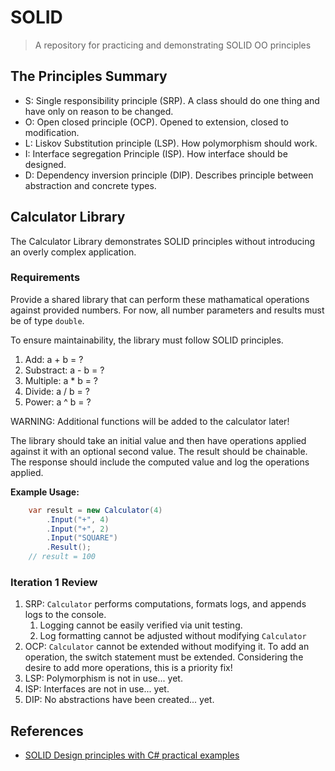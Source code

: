 # SOLID

> A repository for practicing and demonstrating SOLID OO principles


## The Principles Summary

* S: Single responsibility principle (SRP). A class should do one thing and have only on reason to be changed.
* O: Open closed principle (OCP). Opened to extension, closed to modification.
* L: Liskov Substitution principle (LSP). How polymorphism should work.
* I: Interface segregation Principle (ISP). How interface should be designed.
* D: Dependency inversion principle (DIP). Describes principle between abstraction and concrete types.

## Calculator Library

The Calculator Library demonstrates SOLID principles without introducing an overly complex 
application.

### Requirements

Provide a shared library that can perform these mathamatical operations against provided numbers.
For now, all number parameters and results must be of type `double`. 

To ensure maintainability, the library must follow
SOLID principles.  

1. Add: a + b = ?
2. Substract: a - b = ?
3. Multiple: a * b = ?
4. Divide: a / b = ?
5. Power: a ^ b = ?

WARNING: Additional functions will be added to the calculator later!

The library should take an initial value and then have operations applied against it
with an optional second value. The result should be chainable.  The response should include the 
computed value and log the operations applied.

**Example Usage:**

```csharp
    var result = new Calculator(4)
        .Input("+", 4)
        .Input("+", 2)
        .Input("SQUARE")
        .Result();
    // result = 100
```

### Iteration 1 Review

1. SRP: `Calculator` performs computations, formats logs, and appends logs to the console.
   1. Logging cannot be easily verified via unit testing.
   1. Log formatting cannot be adjusted without modifying `Calculator`
2. OCP: `Calculator` cannot be extended without modifying it. To add an operation, the switch statement
must be extended.  Considering the desire to add more operations, this is a priority fix!
3. LSP: Polymorphism is not in use... yet.
4. ISP: Interfaces are not in use... yet.
5. DIP: No abstractions have been created... yet.


## References

* [SOLID Design principles with C# practical examples](http://www.dotnetforall.com/solid-design-principles-examples/)
